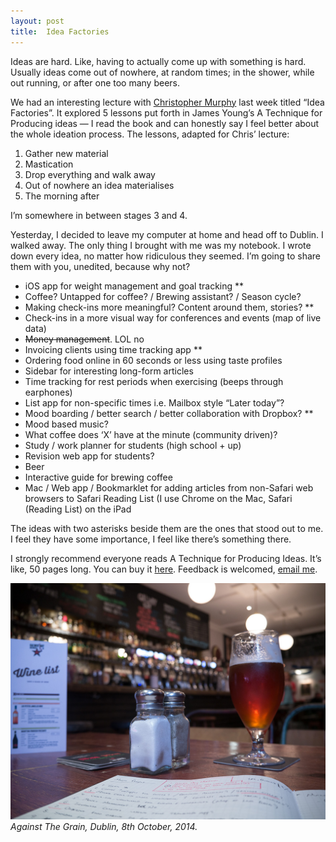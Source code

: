 ```yaml
---
layout: post
title:  Idea Factories
---
```


Ideas are hard. Like, having to actually come up with something is hard. Usually ideas come out of nowhere, at random times; in the shower, while out running, or after one too many beers.

We had an interesting lecture with [Christopher Murphy](http://twitter.com/fehler) last week titled “Idea Factories”. It explored 5 lessons put forth in James Young’s A Technique for Producing ideas — I read the book and can honestly say I feel better about the whole ideation process. The lessons, adapted for Chris’ lecture:

1. Gather new material
2. Mastication
3. Drop everything and walk away
4. Out of nowhere an idea materialises
5. The morning after

I’m somewhere in between stages 3 and 4. 

Yesterday, I decided to leave my computer at home and head off to Dublin. I walked away. The only thing I brought with me was my notebook. I wrote down every idea, no matter how ridiculous they seemed. I’m going to share them with you, unedited, because why not?

* iOS app for weight management and goal tracking **
* Coffee? Untapped for coffee? / Brewing assistant? / Season cycle?
* Making check-ins more meaningful? Content around them, stories? **
* Check-ins in a more visual way for conferences and events (map of live data)
* <del>Money management</del>. LOL no
* Invoicing clients using time tracking app **
* Ordering food online in 60 seconds or less using taste profiles
* Sidebar for interesting long-form articles
* Time tracking for rest periods when exercising (beeps through earphones)
* List app for non-specific times i.e. Mailbox style “Later today”?
* Mood boarding / better search / better collaboration with Dropbox? **
* Mood based music?
* What coffee does ‘X’ have at the minute (community driven)?
* Study / work planner for students (high school + up)
* Revision web app for students?
* Beer
* Interactive guide for brewing coffee
* Mac / Web app / Bookmarklet for adding articles from non-Safari web browsers to Safari Reading List (I use Chrome on the Mac, Safari (Reading List) on the iPad

The ideas with two asterisks beside them are the ones that stood out to me. I feel they have some importance, I feel like there’s something there.

I strongly recommend everyone reads A Technique for Producing Ideas. It’s like, 50 pages long. You can buy it [here](http://www.amazon.co.uk/Technique-Producing-Ideas-Thinking-Classics/dp/1907590137/ref=sr_1_1?ie=UTF8&qid=1412854421&sr=8-1&keywords=a+technique+for+producing+ideas). Feedback is welcomed, [email me](mailto:aaron@aarongilmore.com).

![](/uploads/against-the-grain.jpg)
_Against The Grain, Dublin, 8th October, 2014._


 

